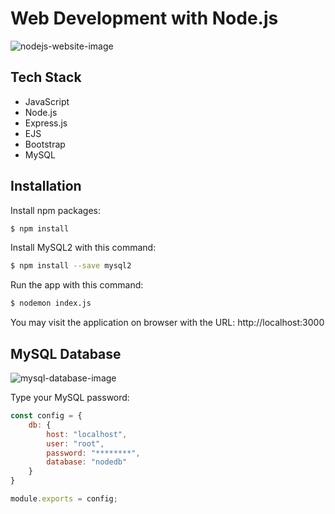 # Web Development with Node.js

![nodejs-website-image](https://user-images.githubusercontent.com/91262816/198351584-06a8758e-27d0-4062-855e-e3f7aac33423.png)

## Tech Stack

- JavaScript
- Node.js
- Express.js
- EJS
- Bootstrap
- MySQL

## Installation

Install npm packages:
``` bash
$ npm install
```
Install MySQL2 with this command:
``` bash
$ npm install --save mysql2
```
Run the app with this command:
``` bash
$ nodemon index.js
```
You may visit the application on browser with the URL: http://localhost:3000

## MySQL Database

![mysql-database-image](https://user-images.githubusercontent.com/91262816/198361239-598f6464-045b-4731-94ab-a3da10409bbd.png)

Type your MySQL password:
```js
const config = {
    db: {
        host: "localhost",
        user: "root",
        password: "********",
        database: "nodedb"
    }
}

module.exports = config;
```
